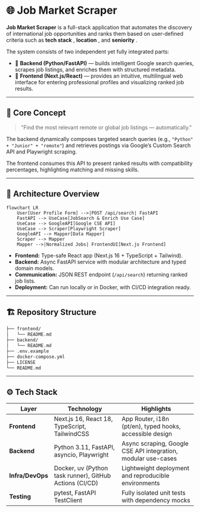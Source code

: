 
# 🌐 Job Market Scraper

**Job Market Scraper** is a full-stack application that automates the discovery of international job opportunities and ranks them based on user-defined criteria such as  **tech stack** ,  **location** , and  **seniority** .

The system consists of two independent yet fully integrated parts:

* 🧠 **Backend (Python/FastAPI)** — builds intelligent Google search queries, scrapes job listings, and enriches them with structured metadata.
* 💼 **Frontend (Next.js/React)** — provides an intuitive, multilingual web interface for entering professional profiles and visualizing ranked job results.

---

## 🚀 Core Concept

> "Find the most relevant remote or global job listings — automatically."

The backend dynamically composes targeted search queries (e.g., `"Python" + "Junior" + "remote"`) and retrieves postings via Google’s Custom Search API and Playwright scraping.

The frontend consumes this API to present ranked results with compatibility percentages, highlighting matching and missing skills.

---

## 🧩 Architecture Overview

```mermaid
flowchart LR
    User[User Profile Form] -->|POST /api/search| FastAPI
    FastAPI --> UseCase[JobSearch & Enrich Use Case]
    UseCase --> GoogleAPI[Google CSE API]
    UseCase --> Scraper[Playwright Scraper]
    GoogleAPI --> Mapper[Data Mapper]
    Scraper --> Mapper
    Mapper -->|Normalized Jobs| FrontendUI[Next.js Frontend]
```

* **Frontend:** Type-safe React app (Next.js 16 + TypeScript + Tailwind).
* **Backend:** Async FastAPI service with modular architecture and typed domain models.
* **Communication:** JSON REST endpoint (`/api/search`) returning ranked job lists.
* **Deployment:** Can run locally or in Docker, with CI/CD integration ready.

---

## 🏗️ Repository Structure
```bash
├── frontend/
│   └── README.md
├── backend/
│   └── README.md
├── .env.example
├── docker-compose.yml
├── LICENSE
└── README.md
```

---

## ⚙️ Tech Stack

| Layer                  | Technology                                              | Highlights                                                    |
| ---------------------- | ------------------------------------------------------- | ------------------------------------------------------------- |
| **Frontend**     | Next.js 16, React 18, TypeScript, TailwindCSS           | App Router, i18n (pt/en), typed hooks, accessible design      |
| **Backend**      | Python 3.11, FastAPI, asyncio, Playwright               | Async scraping, Google CSE API integration, modular use-cases |
| **Infra/DevOps** | Docker, uv (Python task runner), GitHub Actions (CI/CD) | Lightweight deployment and reproducible environments          |
| **Testing**      | pytest, FastAPI TestClient                              | Fully isolated unit tests with dependency mocks               |
